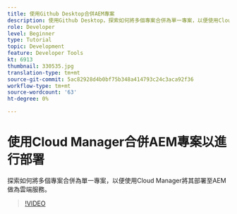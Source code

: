```yaml
---
title: 使用Github Desktop合併AEM專案
description: 使用Github Desktop，探索如何將多個專案合併為單一專案，以便使用Cloud Manager將其部署至AEM做為雲端服務。
role: Developer
level: Beginner
type: Tutorial
topic: Development
feature: Developer Tools
kt: 6913
thumbnail: 330535.jpg
translation-type: tm+mt
source-git-commit: 5ac82928d4b0bf75b348a414793c24c3aca92f36
workflow-type: tm+mt
source-wordcount: '63'
ht-degree: 0%

---
```



# 使用Cloud Manager合併AEM專案以進行部署

探索如何將多個專案合併為單一專案，以便使用Cloud Manager將其部署至AEM做為雲端服務。

>[!VIDEO](https://video.tv.adobe.com/v/330535/?quality=12&learn=on)